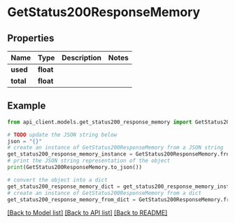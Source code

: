 # GetStatus200ResponseMemory


## Properties

Name | Type | Description | Notes
------------ | ------------- | ------------- | -------------
**used** | **float** |  | 
**total** | **float** |  | 

## Example

```python
from api_client.models.get_status200_response_memory import GetStatus200ResponseMemory

# TODO update the JSON string below
json = "{}"
# create an instance of GetStatus200ResponseMemory from a JSON string
get_status200_response_memory_instance = GetStatus200ResponseMemory.from_json(json)
# print the JSON string representation of the object
print(GetStatus200ResponseMemory.to_json())

# convert the object into a dict
get_status200_response_memory_dict = get_status200_response_memory_instance.to_dict()
# create an instance of GetStatus200ResponseMemory from a dict
get_status200_response_memory_from_dict = GetStatus200ResponseMemory.from_dict(get_status200_response_memory_dict)
```
[[Back to Model list]](../README.md#documentation-for-models) [[Back to API list]](../README.md#documentation-for-api-endpoints) [[Back to README]](../README.md)


